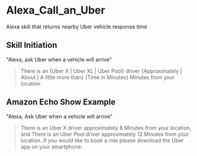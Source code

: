 # Alexa_Call_an_Uber
Alexa skill that returns nearby Uber vehicle response time

## Skill Initiation

"Alexa, ask Uber when a vehicle will arrive"

> There is an {Uber X | Uber XL | Uber Pool} driver {Approximately | About | A little more than} {Time in Minutes} Minutes from your location

## Amazon Echo Show Example

"Alexa, Ask Uber when a vehicle will arrive"

> There is an Uber X driver approximately 8 Minutes from your location, and
> There is an Uber Pool driver approximately 12 Minutes from your location.
> If you would like to book a ride please download the Uber app on your smartphone.
